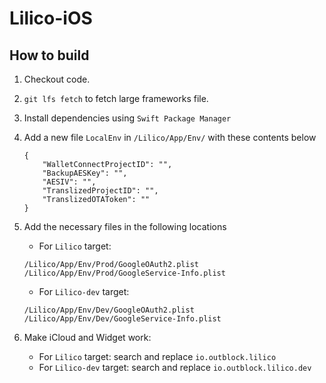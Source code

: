 # Lilico-iOS

## How to build

1. Checkout code.
   
2. ```git lfs fetch``` to fetch large frameworks file.

3. Install dependencies using ```Swift Package Manager```

4. Add a new file ```LocalEnv``` in ```/Lilico/App/Env/``` with these contents below
    ```
    {
        "WalletConnectProjectID": "",
        "BackupAESKey": "",
        "AESIV": "",
        "TranslizedProjectID": "",
        "TranslizedOTAToken": ""
    }
    ```

5. Add the necessary files in the following locations
   - For ```Lilico``` target:
    ```
    /Lilico/App/Env/Prod/GoogleOAuth2.plist
    /Lilico/App/Env/Prod/GoogleService-Info.plist
    ```

   - For ```Lilico-dev``` target: 
    ```
    /Lilico/App/Env/Dev/GoogleOAuth2.plist
    /Lilico/App/Env/Dev/GoogleService-Info.plist
    ```

6. Make iCloud and Widget work:
    - For ```Lilico``` target: search and replace ```io.outblock.lilico```
    - For ```Lilico-dev``` target: search and replace ```io.outblock.lilico.dev```
